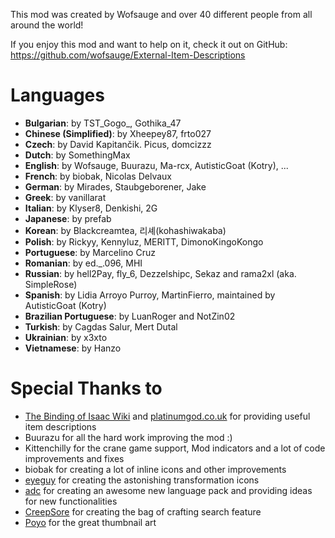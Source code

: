 This mod was created by Wofsauge and over 40 different people from all around the world!

If you enjoy this mod and want to help on it, check it out on GitHub: https://github.com/wofsauge/External-Item-Descriptions

# Languages
- **Bulgarian**: by TST_Gogo_, Gothika_47
- **Chinese (Simplified)**: by Xheepey87, frto027
- **Czech**: by David Kapitančik. Picus, domcizzz
- **Dutch**: by SomethingMax
- **English**: by Wofsauge, Buurazu, Ma-rcx, AutisticGoat (Kotry), ...
- **French**: by biobak, Nicolas Delvaux
- **German**: by Mirades, Staubgeborener, Jake
- **Greek**: by vanillarat
- **Italian**: by Klyser8, Denkishi, 2G
- **Japanese**: by prefab
- **Korean**: by Blackcreamtea, 리셰(kohashiwakaba)
- **Polish**: by Rickyy, Kennyluz, MERITT, DimonoKingoKongo
- **Portuguese**: by Marcelino Cruz
- **Romanian**: by  ed._.096, MHI
- **Russian**: by hell2Pay, fly_6, Dezzelshipc, Sekaz and rama2xl (aka. SimpleRose)
- **Spanish**: by Lidia Arroyo Purroy, MartinFierro, maintained by AutisticGoat (Kotry)
- **Brazilian Portuguese**: by LuanRoger and NotZin02
- **Turkish**: by Cagdas Salur, Mert Dutal
- **Ukrainian**: by x3xto
- **Vietnamese**: by Hanzo


# Special Thanks to
- [The Binding of Isaac Wiki](https://bindingofisaacrebirth.fandom.com/wiki/Binding_of_Isaac:_Rebirth_Wiki) and [platinumgod.co.uk](https://platinumgod.co.uk/) for providing useful item descriptions
- Buurazu for all the hard work improving the mod :)
- Kittenchilly for the crane game support, Mod indicators and a lot of code improvements and fixes
- biobak for creating a lot of inline icons and other improvements
- [eyeguy](https://twitter.com/eyeguyart) for creating the astonishing transformation icons
- [adc](https://steamcommunity.com/id/whytefang/) for creating an awesome new language pack and providing ideas for new functionalities
- [CreepSore](https://github.com/CreepSore) for creating the bag of crafting search feature
- [Poyo](https://x.com/Poyomama02) for the great thumbnail art
